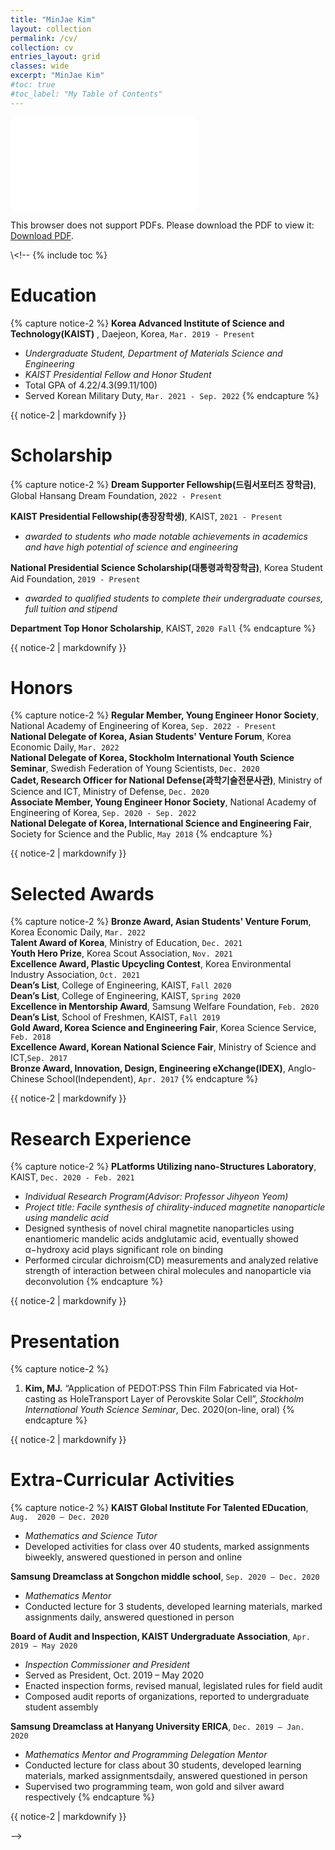 ```yaml
---
title: "MinJae Kim"
layout: collection
permalink: /cv/
collection: cv
entries_layout: grid
classes: wide
excerpt: "MinJae Kim"
#toc: true
#toc_label: "My Table of Contents"
---
```

<!--
Materials Scientist\
<a href="mailto:mj3259@kaist.ac.kr">mj3259@kaist.ac.kr</a>
-->
<object data="/assets/pdf/cv.pdf" type="application/pdf" width="700px" height="700px">
    <embed src="/assets/pdf/cv.pdf">
        <p>This browser does not support PDFs. Please download the PDF to view it: <a href="/assets/pdf/cv.pdf">Download PDF</a>.</p>
    </embed>
</object>

\\<!--
{% include toc %}

# Education
{% capture notice-2 %}
__Korea Advanced Institute of Science and Technology(KAIST)__ , Daejeon, Korea, `Mar. 2019 - Present` 
- *Undergraduate Student, Department of Materials Science and Engineering*
- *KAIST Presidential Fellow and Honor Student*
- Total GPA of 4.22/4.3(99.11/100)
- Served Korean Military Duty, `Mar. 2021 - Sep. 2022`
{% endcapture %}
<div class="notice">{{ notice-2 | markdownify }}</div>
  
# Scholarship
{% capture notice-2 %}
__Dream Supporter Fellowship(드림서포터즈 장학금)__, Global Hansang Dream Foundation, `2022 - Present`

__KAIST Presidential Fellowship(총장장학생)__, KAIST, `2021 - Present`
- *awarded  to  students  who  made  notable  achievements  in  academics  and  have  high  potential  of  science and engineering*

__National Presidential Science Scholarship(대통령과학장학금)__, Korea Student Aid Foundation, `2019 - Present`
- *awarded to qualified students to complete their undergraduate courses, full tuition and stipend*

__Department Top Honor Scholarship__, KAIST, `2020 Fall`
{% endcapture %}
<div class="notice">{{ notice-2 | markdownify }}</div>
  
# Honors
{% capture notice-2 %}
__Regular Member, Young Engineer Honor Society__, National Academy of Engineering of Korea, `Sep. 2022 - Present` \
__National Delegate of Korea, Asian Students' Venture Forum__, Korea Economic Daily, `Mar. 2022` \
__National Delegate of Korea, Stockholm International Youth Science Seminar__, Swedish Federation of Young Scientists, `Dec. 2020`\
__Cadet, Research Officer for National Defense(과학기술전문사관)__, Ministry of Science and ICT, Ministry of Defense, `Dec. 2020` \
__Associate Member, Young Engineer Honor Society__, National Academy of Engineering of Korea, `Sep. 2020 - Sep. 2022` \
__National Delegate of Korea, International Science and Engineering Fair__, Society for Science and the Public, `May 2018`
{% endcapture %}
<div class="notice">{{ notice-2 | markdownify }}</div>
  
# Selected Awards
{% capture notice-2 %}
__Bronze Award, Asian Students' Venture Forum__, Korea Economic Daily, `Mar. 2022` \
__Talent Award of Korea__, Ministry of Education, `Dec. 2021` \
__Youth Hero Prize__, Korea Scout Association, `Nov. 2021` \
__Excellence Award, Plastic Upcycling Contest__, Korea Environmental Industry Association, `Oct. 2021` \
__Dean’s List__, College of Engineering, KAIST, `Fall 2020` \
__Dean’s List__, College of Engineering, KAIST, `Spring 2020` \
__Excellence in Mentorship Award__, Samsung Welfare Foundation, `Feb. 2020` \
__Dean’s List__, School of Freshmen, KAIST, `Fall 2019` \
__Gold Award, Korea Science and Engineering Fair__, Korea Science Service, `Feb. 2018`\
__Excellence Award, Korean National Science Fair__, Ministry of Science and ICT,`Sep. 2017` \
__Bronze Award, Innovation, Design, Engineering eXchange(IDEX)__, Anglo-Chinese School(Independent), `Apr. 2017` 
{% endcapture %}
<div class="notice">{{ notice-2 | markdownify }}</div>

# Research Experience
{% capture notice-2 %}
__PLatforms Utilizing nano-Structures Laboratory__, KAIST, `Dec. 2020 - Feb. 2021` 
  - *Individual Research Program(Advisor:  Professor Jihyeon Yeom)*
  - *Project title: Facile synthesis of chirality-induced magnetite nanoparticle using mandelic acid*
  - Designed synthesis of novel chiral magnetite nanoparticles using enantiomeric mandelic acids andglutamic acid, eventually showed α−hydroxy acid plays significant role on binding
  - Performed circular dichroism(CD) measurements and analyzed relative strength of interaction between chiral molecules and nanoparticle via deconvolution
{% endcapture %}
<div class="notice">{{ notice-2 | markdownify }}</div>
  
# Presentation
{% capture notice-2 %}
  1. __Kim, MJ.__ “Application of PEDOT:PSS Thin Film Fabricated via Hot-casting as HoleTransport Layer of Perovskite Solar Cell”, *Stockholm International Youth Science Seminar*, Dec. 2020(on-line, oral)
{% endcapture %}
<div class="notice">{{ notice-2 | markdownify }}</div>

  
# Extra-Curricular Activities
{% capture notice-2 %}
__KAIST Global Institute For Talented EDucation__, `Aug.  2020 – Dec. 2020`
  - *Mathematics and Science Tutor*
  - Developed activities for class over 40 students, marked assignments biweekly, answered questioned in person and online

__Samsung Dreamclass at Songchon middle school__, `Sep. 2020 – Dec. 2020` 
  - *Mathematics Mentor*
  - Conducted lecture for 3 students, developed learning materials, marked assignments daily, answered questioned in person

__Board of Audit and Inspection, KAIST Undergraduate Association__, `Apr. 2019 – May 2020` 
  - *Inspection Commissioner and President*
  - Served as President, Oct.  2019 – May 2020
  - Enacted inspection forms, revised manual, legislated rules for field audit
  - Composed audit reports of organizations, reported to undergraduate student assembly

__Samsung Dreamclass at Hanyang University ERICA__, `Dec. 2019 – Jan. 2020`
  - *Mathematics Mentor and Programming Delegation Mentor*
  - Conducted lecture for class about 30 students, developed learning materials, marked assignmentsdaily, answered questioned in person
  - Supervised two programming team, won gold and silver award respectively
{% endcapture %}
<div class="notice">{{ notice-2 | markdownify }}</div>


-->
